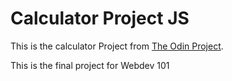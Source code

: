 # Calculator Project JS

This is the calculator Project from  [The Odin Project](https://www.theodinproject.com/lessons/calculator).

This is the final project for Webdev 101
